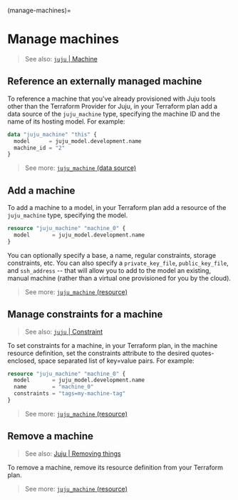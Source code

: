 (manage-machines)=
# Manage machines

<!--FIGURE OUT A GOOD PLACE FOR THIS:
An interactive pseudo-terminal (pty) is enabled by default. For the OpenSSH client, this corresponds to the `-t` option ("force pseudo-terminal allocation").

Remote commands can be run as expected. For example: `juju ssh 1 lsb_release -c`. For complex commands the recommended method is by way of the `run` command.
-->

> See also: [`juju` | Machine](https://canonical-juju.readthedocs-hosted.com/en/latest/user/reference/machine/)

## Reference an externally managed machine

To reference a machine that you've already provisioned with Juju tools other than the Terraform Provider for Juju, in your Terraform plan add a data source of the `juju_machine` type, specifying the machine ID and the name of its hosting model. For example:

```terraform
data "juju_machine" "this" {
  model      = juju_model.development.name
  machine_id = "2"
}
```

> See more: [`juju_machine` (data source)](https://registry.terraform.io/providers/juju/juju/latest/docs/data-sources/machine)


## Add a machine

To add a machine to a model, in your Terraform plan add a resource of the `juju_machine` type, specifying the model. 

```terraform
resource "juju_machine" "machine_0" {
  model       = juju_model.development.name
}
```

You can optionally specify a base, a name, regular constraints, storage constraints, etc. You can also specify a `private_key_file`, `public_key_file`, and `ssh_address` -- that will allow you to add to the model an existing, manual machine (rather than a virtual one provisioned for you by the cloud).


> See more: [`juju_machine` (resource)](https://registry.terraform.io/providers/juju/juju/latest/docs/resources/machine)

## Manage constraints for a machine
> See also: [`juju` | Constraint](https://juju.is/docs/juju/constraint)

To set constraints for a machine, in your Terraform plan, in the machine resource definition, set the constraints attribute to the desired quotes-enclosed, space separated list of key=value pairs. For example:

```terraform
resource "juju_machine" "machine_0" {
  model       = juju_model.development.name
  name        = "machine_0"
  constraints = "tags=my-machine-tag"
}
```

> See more: [`juju_machine` (resource)](https://registry.terraform.io/providers/juju/juju/latest/docs/resources/machine)



## Remove a machine
> See also: [Juju | Removing things](https://juju.is/docs/juju/removing-things)

To remove a machine, remove its resource definition from your Terraform plan.

> See more: [`juju_machine` (resource)](https://registry.terraform.io/providers/juju/juju/latest/docs/resources/machine)
